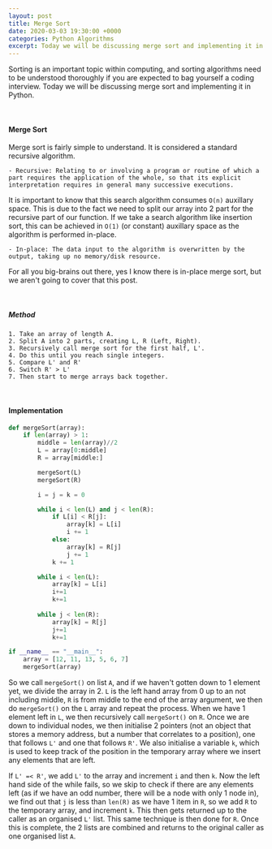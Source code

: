 ```yaml
---
layout: post
title: Merge Sort
date: 2020-03-03 19:30:00 +0000
categories: Python Algorithms
excerpt: Today we will be discussing merge sort and implementing it in Python.
---
```

Sorting is an important topic within computing, and sorting algorithms need to be understood thoroughly if you are expected to bag yourself a coding interview. Today we will be discussing merge sort and implementing it in Python. 

<br>

#### Merge Sort
Merge sort is fairly simple to understand. It is considered a standard recursive algorithm.

    - Recursive: Relating to or involving a program or routine of which a part requires the application of the whole, so that its explicit interpretation requires in general many successive executions.

It is important to know that this search algorithm consumes `O(n)` auxillary space. This is due to the fact we need to split our array into 2 part for the recursive part of our function. If we take a search algorithm like insertion sort, this can be achieved in `O(1)` (or constant) auxillary space as the algorithm is performed in-place.

    - In-place: The data input to the algorithm is overwritten by the output, taking up no memory/disk resource.

For all you big-brains out there, yes I know there is in-place merge sort, but we aren't going to cover that this post.

<br>

##### Method

    1. Take an array of length A.
    2. Split A into 2 parts, creating L, R (Left, Right).
    3. Recursively call merge sort for the first half, L'.
    4. Do this until you reach single integers.
    5. Compare L' and R'
    6. Switch R' > L'
    7. Then start to merge arrays back together.

<br>

#### Implementation
```python
def mergeSort(array):
    if len(array) > 1:
        middle = len(array)//2
        L = array[0:middle]
        R = array[middle:]

        mergeSort(L)
        mergeSort(R)

        i = j = k = 0

        while i < len(L) and j < len(R):
            if L[i] < R[j]:
                array[k] = L[i]
                i += 1
            else:
                array[k] = R[j]
                j += 1
            k += 1

        while i < len(L): 
            array[k] = L[i] 
            i+=1
            k+=1
          
        while j < len(R): 
            array[k] = R[j] 
            j+=1
            k+=1

if __name__ == "__main__":
    array = [12, 11, 13, 5, 6, 7] 
    mergeSort(array)
```

So we call `mergeSort()` on list `A`, and if we haven't gotten down to 1 element yet, we divide the array in 2. `L` is the left hand array from 0 up to an not including middle, `R` is from middle to the end of the array argument, we then do `mergeSort()` on the `L` array and repeat the process. When we have 1 element left in `L`, we then recursively call `mergeSort()` on `R`. Once we are down to individual nodes, we then initialise 2 pointers (not an object that stores a memory address, but a number that correlates to a position), one that follows `L'` and one that follows `R'`. We also initialise a variable `k`, which is used to keep track of the position in the temporary array where we insert any elements that are left. 

If `L' =< R'`, we add `L'` to the array and increment `i` and then `k`. Now the left hand side of the while fails, so we skip to check if there are any elements left (as if we have an odd number, there will be a node with only 1 node in), we find out that `j` is less than `len(R)` as we have 1 item in `R`, so we add `R` to the temporary array, and increment `k`. This then gets returned up to the caller as an organised `L'` list. This same technique is then done for `R`. Once this is complete, the 2 lists are combined and returns to the original caller as one organised list `A`.